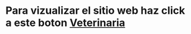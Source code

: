 <!-- conectar  -->

<!DOCTYPE html>
<html lang="en">
<head>
   <meta charset="UTF-8">
   <meta http-equiv="X-UA-Compatible" content="IE=edge">
   <meta name="viewport" content="width=device-width, initial-scale=1.0">
   <title>Happy Pets</title>

</head>
<body>
   <h1>Para vizualizar el sitio web haz click a este boton
   <a href="https://ocastro97.github.io/Cita-Veterinaria/"><bottom>Veterinaria</bottom> </a></h1>

</body>
</html>
